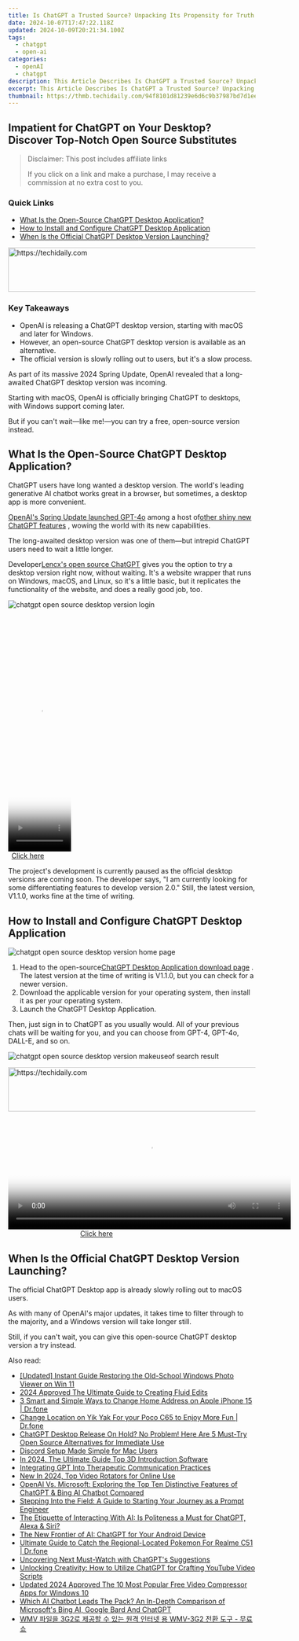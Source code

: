 ```yaml
---
title: Is ChatGPT a Trusted Source? Unpacking Its Propensity for Truth or Lies
date: 2024-10-07T17:47:22.118Z
updated: 2024-10-09T20:21:34.100Z
tags:
  - chatgpt
  - open-ai
categories:
  - openAI
  - chatgpt
description: This Article Describes Is ChatGPT a Trusted Source? Unpacking Its Propensity for Truth or Lies
excerpt: This Article Describes Is ChatGPT a Trusted Source? Unpacking Its Propensity for Truth or Lies
thumbnail: https://thmb.techidaily.com/94f8101d81239e6d6c9b37987bd7d1eee4d5fe65d7ecceaaa89118b497471a4a.jpg
---
```


## Impatient for ChatGPT on Your Desktop? Discover Top-Notch Open Source Substitutes

>  Disclaimer: This post includes affiliate links
>
>  If you click on a link and make a purchase, I may receive a commission at no extra cost to you.
>

### Quick Links

* [What Is the Open-Source ChatGPT Desktop Application?](https://www.makeuseof.com/cant-wait-for-the-chatgpt-desktop-app-try-this-open-source-alternative-instead/#what-is-the-open-source-chatgpt-desktop-application)
* [How to Install and Configure ChatGPT Desktop Application](https://www.makeuseof.com/cant-wait-for-the-chatgpt-desktop-app-try-this-open-source-alternative-instead/#how-to-install-and-configure-chatgpt-desktop-application)
* [When Is the Official ChatGPT Desktop Version Launching?](https://www.makeuseof.com/cant-wait-for-the-chatgpt-desktop-app-try-this-open-source-alternative-instead/#when-is-the-official-chatgpt-desktop-version-launching)

<!-- affiliate ads begin -->
<a href="https://aligracehair.sjv.io/c/5597632/1886048/19272" target="_top" id="1886048">
  <img src="//a.impactradius-go.com/display-ad/19272-1886048" border="0" alt="https://techidaily.com" width="728" height="90"/>
</a>
<img height="0" width="0" src="https://aligracehair.sjv.io/i/5597632/1886048/19272" style="position:absolute;visibility:hidden;" border="0" />
<!-- affiliate ads end -->

### Key Takeaways

* OpenAI is releasing a ChatGPT desktop version, starting with macOS and later for Windows.
* However, an open-source ChatGPT desktop version is available as an alternative.
* The official version is slowly rolling out to users, but it's a slow process.

 As part of its massive 2024 Spring Update, OpenAI revealed that a long-awaited ChatGPT desktop version was incoming.

 Starting with macOS, OpenAI is officially bringing ChatGPT to desktops, with Windows support coming later.

 But if you can't wait—like me!—you can try a free, open-source version instead.

## What Is the Open-Source ChatGPT Desktop Application?

 ChatGPT users have long wanted a desktop version. The world's leading generative AI chatbot works great in a browser, but sometimes, a desktop app is more convenient.

[OpenAI's Spring Update launched GPT-4o](https://www.makeuseof.com/how-gpt-4o-works-is-it-free/) among a host of[other shiny new ChatGPT features](https://www.makeuseof.com/chatgpt-new-features-spring-update/) , wowing the world with its new capabilities.

 The long-awaited desktop version was one of them—but intrepid ChatGPT users need to wait a little longer.

 Developer[Lencx's open source ChatGPT](https://github.com/lencx/ChatGPT) gives you the option to try a desktop version right now, without waiting. It's a website wrapper that runs on Windows, macOS, and Linux, so it's a little basic, but it replicates the functionality of the website, and does a really good job, too.

![chatgpt open source desktop version login](https://static1.makeuseofimages.com/wordpress/wp-content/uploads/2024/05/chatgpt-open-source-desktop-version-login.jpg)

<!-- affiliate ads begin -->
<span id="1938136">
					<video width="128" height="480" style="cursor:pointer"
           poster="//a.impactradius-go.com/display-clicktoplayimage/1938136.png"
           onclick="if(!this.playClicked){this.play();this.setAttribute('controls',true);this.playClicked=true;}">
	   <source src="//a.impactradius-go.com/display-ad/22993-1938136">
	   <img src="//a.impactradius-go.com/display-clicktoplayimage/1938136.png" style="border: none; height: 100%; width: 100%; object-fit: contain">
	</video>
	<div style="width:80px;text-align:center"><a href="javascript:window.open(decodeURIComponent('https%3A%2F%2Fhomestyler.sjv.io%2Fc%2F5597632%2F1938136%2F22993'), '_blank');void(0);">Click here</a></div>
</span>
<img height="0" width="0" src="https://imp.pxf.io/i/5597632/1938136/22993" style="position:absolute;visibility:hidden;" border="0" />
<!-- affiliate ads end -->

 The project's development is currently paused as the official desktop versions are coming soon. The developer says, "I am currently looking for some differentiating features to develop version 2.0." Still, the latest version, V1.1.0, works fine at the time of writing.

## How to Install and Configure ChatGPT Desktop Application

![chatgpt open source desktop version home page](https://static1.makeuseofimages.com/wordpress/wp-content/uploads/2024/05/chatgpt-open-source-desktop-version-home-page.jpg)

1. Head to the open-source[ChatGPT Desktop Application download page](https://github.com/lencx/ChatGPT/releases/tag/v1.1.0) . The latest version at the time of writing is V1.1.0, but you can check for a newer version.
2. Download the applicable version for your operating system, then install it as per your operating system.
3. Launch the ChatGPT Desktop Application.

 Then, just sign in to ChatGPT as you usually would. All of your previous chats will be waiting for you, and you can choose from GPT-4, GPT-4o, DALL-E, and so on.

![chatgpt open source desktop version makeuseof search result](https://static1.makeuseofimages.com/wordpress/wp-content/uploads/2024/05/chatgpt-open-source-desktop-version-makeuseof-search-result.jpg)

<!-- affiliate ads begin -->
<a href="https://imp.i110150.net/c/5597632/798161/11305" target="_top" id="798161">
  <img src="//a.impactradius-go.com/display-ad/11305-798161" border="0" alt="https://techidaily.com" width="728" height="90"/>
</a>
<img height="0" width="0" src="https://imp.i110150.net/i/5597632/798161/11305" style="position:absolute;visibility:hidden;" border="0" />
<!-- affiliate ads end -->

<!-- affiliate ads begin -->
<span id="1982596">
					<video width="576" height="240" style="cursor:pointer"
           poster="//a.impactradius-go.com/display-clicktoplayimage/1982596.png"
           onclick="if(!this.playClicked){this.play();this.setAttribute('controls',true);this.playClicked=true;}">
	   <source src="//a.impactradius-go.com/display-ad/22993-1982596">
	   <img src="//a.impactradius-go.com/display-clicktoplayimage/1982596.png" style="border: none; height: 100%; width: 100%; object-fit: contain">
	</video>
	<div style="width:360px;text-align:center"><a href="javascript:window.open(decodeURIComponent('https%3A%2F%2Fhomestyler.sjv.io%2Fc%2F5597632%2F1982596%2F22993'), '_blank');void(0);">Click here</a></div>
</span>
<img height="0" width="0" src="https://imp.pxf.io/i/5597632/1982596/22993" style="position:absolute;visibility:hidden;" border="0" />
<!-- affiliate ads end -->

## When Is the Official ChatGPT Desktop Version Launching?

 The official ChatGPT Desktop app is already slowly rolling out to macOS users.

 As with many of OpenAI's major updates, it takes time to filter through to the majority, and a Windows version will take longer still.

 Still, if you can't wait, you can give this open-source ChatGPT desktop version a try instead.

<ins class="adsbygoogle"
     style="display:block"
     data-ad-format="autorelaxed"
     data-ad-client="ca-pub-7571918770474297"
     data-ad-slot="1223367746"></ins>

<ins class="adsbygoogle"
     style="display:block"
     data-ad-client="ca-pub-7571918770474297"
     data-ad-slot="8358498916"
     data-ad-format="auto"
     data-full-width-responsive="true"></ins>

<span class="atpl-alsoreadstyle">Also read:</span>
<div><ul>
<li><a href="https://extra-guidance.techidaily.com/updated-instant-guide-restoring-the-old-school-windows-photo-viewer-on-win-11/"><u>[Updated] Instant Guide Restoring the Old-School Windows Photo Viewer on Win 11</u></a></li>
<li><a href="https://some-guidance.techidaily.com/2024-approved-the-ultimate-guide-to-creating-fluid-edits/"><u>2024 Approved The Ultimate Guide to Creating Fluid Edits</u></a></li>
<li><a href="https://iphone-location.techidaily.com/3-smart-and-simple-ways-to-change-home-address-on-apple-iphone-15-drfone-by-drfone-virtual-ios/"><u>3 Smart and Simple Ways to Change Home Address on Apple iPhone 15 | Dr.fone</u></a></li>
<li><a href="https://location-social.techidaily.com/change-location-on-yik-yak-for-your-poco-c65-to-enjoy-more-fun-drfone-by-drfone-virtual-android/"><u>Change Location on Yik Yak For your Poco C65 to Enjoy More Fun | Dr.fone</u></a></li>
<li><a href="https://tech-hub.techidaily.com/chatgpt-desktop-release-on-hold-no-problem-here-are-5-must-try-open-source-alternatives-for-immediate-use/"><u>ChatGPT Desktop Release On Hold? No Problem! Here Are 5 Must-Try Open Source Alternatives for Immediate Use</u></a></li>
<li><a href="https://games-able.techidaily.com/discord-setup-made-simple-for-mac-users/"><u>Discord Setup Made Simple for Mac Users</u></a></li>
<li><a href="https://youtube-stream.techidaily.com/in-2024-the-ultimate-guide-top-3d-introduction-software/"><u>In 2024, The Ultimate Guide Top 3D Introduction Software</u></a></li>
<li><a href="https://tech-hub.techidaily.com/integrating-gpt-into-therapeutic-communication-practices/"><u>Integrating GPT Into Therapeutic Communication Practices</u></a></li>
<li><a href="https://ai-video-apps.techidaily.com/new-in-2024-top-video-rotators-for-online-use/"><u>New In 2024, Top Video Rotators for Online Use</u></a></li>
<li><a href="https://tech-hub.techidaily.com/openai-vs-microsoft-exploring-the-top-ten-distinctive-features-of-chatgpt-and-bing-ai-chatbot-compared/"><u>OpenAI Vs. Microsoft: Exploring the Top Ten Distinctive Features of ChatGPT & Bing AI Chatbot Compared</u></a></li>
<li><a href="https://tech-hub.techidaily.com/stepping-into-the-field-a-guide-to-starting-your-journey-as-a-prompt-engineer/"><u>Stepping Into the Field: A Guide to Starting Your Journey as a Prompt Engineer</u></a></li>
<li><a href="https://tech-hub.techidaily.com/the-etiquette-of-interacting-with-ai-is-politeness-a-must-for-chatgpt-alexa-and-siri/"><u>The Etiquette of Interacting With AI: Is Politeness a Must for ChatGPT, Alexa & Siri?</u></a></li>
<li><a href="https://tech-hub.techidaily.com/the-new-frontier-of-ai-chatgpt-for-your-android-device/"><u>The New Frontier of AI: ChatGPT for Your Android Device</u></a></li>
<li><a href="https://pokemon-go-android.techidaily.com/ultimate-guide-to-catch-the-regional-located-pokemon-for-realme-c51-drfone-by-drfone-virtual-android/"><u>Ultimate Guide to Catch the Regional-Located Pokemon For Realme C51 | Dr.fone</u></a></li>
<li><a href="https://tech-hub.techidaily.com/uncovering-next-must-watch-with-chatgpts-suggestions/"><u>Uncovering Next Must-Watch with ChatGPT's Suggestions</u></a></li>
<li><a href="https://tech-hub.techidaily.com/unlocking-creativity-how-to-utilize-chatgpt-for-crafting-youtube-video-scripts/"><u>Unlocking Creativity: How to Utilize ChatGPT for Crafting YouTube Video Scripts</u></a></li>
<li><a href="https://smart-video-editing.techidaily.com/updated-2024-approved-the-10-most-popular-free-video-compressor-apps-for-windows-10/"><u>Updated 2024 Approved The 10 Most Popular Free Video Compressor Apps for Windows 10</u></a></li>
<li><a href="https://tech-hub.techidaily.com/which-ai-chatbot-leads-the-pack-an-in-depth-comparison-of-microsofts-bing-ai-google-bard-and-chatgpt/"><u>Which AI Chatbot Leads The Pack? An In-Depth Comparison of Microsoft's Bing AI, Google Bard And ChatGPT</u></a></li>
<li><a href="https://discover-brilliant.techidaily.com/wmv-3g2-wmv-3g2/"><u>WMV 파일을 3G2로 제공할 수 있는 원격 인터넷 용 WMV-3G2 전환 도구 - 무료 쇼</u></a></li>
</ul></div>

